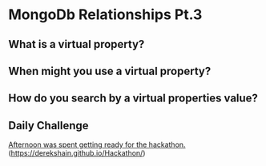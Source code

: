 # MongoDb Relationships Pt.3

## What is a virtual property?

## When might you use a virtual property?

## How do you search by a virtual properties value?

## Daily Challenge

[Afternoon was spent getting ready for the hackathon. ](https://www.figma.com/file/uDu45VtBf1IxUAHHj5UPkf/Hackathon-Just-Soup?node-id=0%3A1)(https://derekshain.github.io/Hackathon/)
